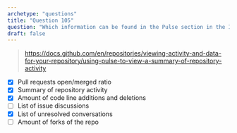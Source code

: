```yaml
---
archetype: "questions"
title: "Question 105"
question: "Which information can be found in the Pulse section in the Insights tab of a repository? (Choose four)"
draft: false
---
```





> https://docs.github.com/en/repositories/viewing-activity-and-data-for-your-repository/using-pulse-to-view-a-summary-of-repository-activity
- [x] Pull requests open/merged ratio
- [x] Summary of repository activity
- [x] Amount of code line additions and deletions
- [ ] List of issue discussions
- [x] List of unresolved conversations
- [ ] Amount of forks of the repo
